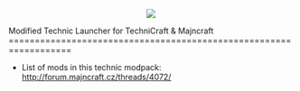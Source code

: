 <p align="center">
<img src="http://i.imgur.com/02zBfbJ.png" />
</p>
Modified Technic Launcher for TechniCraft & Majncraft
==================================================================

- List of mods in this technic modpack: http://forum.majncraft.cz/threads/4072/
